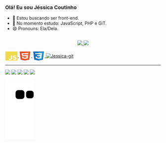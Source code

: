 ### Olá! Eu sou Jéssica Coutinho  

- 🔭 Estou buscando ser front-end.
- 🌱 No momento estudo: JavaScript, PHP e GiT.
- 😄 Pronouns: Ela/Dela.

##

<div align="center">
  <a href="https://github.com/coutinhojessica">
  <img height="180em" src="https://github-readme-stats.vercel.app/api?username=coutinhojessica&show_icons=true&theme=midnight-purple&include_all_commits=true&count_private=true"/>
  <img height="180em" src="https://github-readme-stats.vercel.app/api/top-langs/?username=coutinhojessica&layout=compact&langs_count=7&theme=midnight-purple"/>
</div>
<div style="display: inline_block"><br>
  <img align="center" alt="Jessica-Js" height="30" width="40" src="https://raw.githubusercontent.com/devicons/devicon/master/icons/javascript/javascript-plain.svg">
  <img align="center" alt="Jessica-HTML" height="30" width="40" src="https://raw.githubusercontent.com/devicons/devicon/master/icons/html5/html5-original.svg">
  <img align="center" alt="Jessica-CSS" height="30" width="40" src="https://raw.githubusercontent.com/devicons/devicon/master/icons/css3/css3-original.svg">
  <img align="center" alt="Jessica-git" height="30" width="40" src="https://cdn.jsdelivr.net/gh/devicons/devicon/icons/git/git-original.svg" />     
</div>
 <hr>
 <div> 
 <a href="https://instagram.com/jessicamaiara.coutinho" target="_blank"><img src="https://img.shields.io/badge/-Instagram-%23E4405F?style=for-the-badge&logo=instagram&logoColor=white" target="_blank"></a>
  <a href = "mailto:jessicacoutinho.developer@gmail.com"><img src="https://img.shields.io/badge/Gmail-D14836?style=for-the-badge&logo=gmail&logoColor=white" target="_blank"></a>
  <a href="https://www.linkedin.com/in/jessica-maiara-46bb0a202/" target="_blank"><img src="https://img.shields.io/badge/-LinkedIn-%230077B5?style=for-the-badge&logo=linkedin&logoColor=white" target="_blank"></a>
  <a href="https://www.twitter.com/maiafigueiredoc" target="_blank"><img src="https://img.shields.io/badge/Twitter-1DA1F2?style=for-the-badge&logo=twitter&logoColor=white" target="_blank"></a>
  <a href="tel:+5583986522615" target="_blank"><img src="https://img.shields.io/badge/Telegram-2CA5E0?style=for-the-badge&logo=telegram&logoColor=white" target="_blank"></a>
  
  </div>
  
  ![Snake animation](https://github.com/coutinhojessica/coutinhojessica/blob/output/github-contribution-grid-snake.svg)
 
